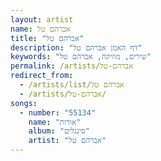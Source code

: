 ```yaml
---
layout: artist
name: אברהם טל
title: "אברהם טל"
description: "דף האמן אברהם טל"
keywords: "שירים, מוזיקה, אברהם טל"
permalink: /artists/אברהם-טל
redirect_from:
  - /artists/list/אברהם טל
  - /artists/אברהם-טל/
songs:
  - number: "55134"
    name: "אורות"
    album: "סינגלים"
    artist: "אברהם טל"
---
```

